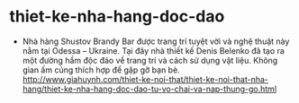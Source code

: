 thiet-ke-nha-hang-doc-dao
=========================

- Nhà hàng Shustov Brandy Bar được trang trí tuyệt vời và nghệ thuật này nằm tại Odessa – Ukraine. Tại đây nhà thiết kế Denis Belenko đã tạo ra một đường hầm độc đáo về trang trí và cách sử dụng vật liệu. Không gian ấm cúng thích hợp để gặp gỡ bạn bè. http://www.giahuynh.com/thiet-ke-noi-that/thiet-ke-noi-that-nha-hang/thiet-ke-nha-hang-doc-dao-tu-vo-chai-va-nap-thung-go.html
